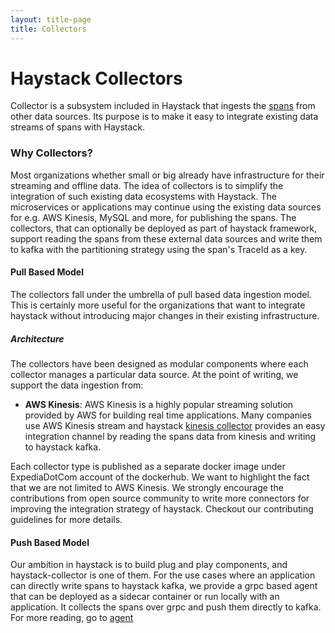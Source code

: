 ```yaml
---
layout: title-page
title: Collectors
---
```

# Haystack Collectors

Collector is a subsystem included in Haystack that ingests the [spans](https://github.com/ExpediaDotCom/haystack-idl) from other data sources. Its purpose is to make it easy to integrate existing data streams of spans with Haystack.

### Why Collectors?
Most organizations whether small or big already have infrastructure for their streaming and offline data. The idea of collectors is to simplify the integration of such existing data ecosystems with Haystack. The microservices or applications may continue using the existing data sources for e.g. AWS Kinesis, MySQL and more, for publishing the spans. The collectors, that can optionally be deployed as part of haystack framework, support reading the spans from these external data sources and write them to kafka with the partitioning strategy using the span's TraceId as a key. 


#### Pull Based Model 
The collectors fall under the umbrella of pull based data ingestion model. This is certainly more useful for the organizations that want to integrate haystack without introducing major changes in their existing infrastructure.   

##### Architecture
The collectors have been designed as modular components where each collector manages a particular data source. At the point of writing, we support the data ingestion from:
- **AWS Kinesis**: AWS Kinesis is a highly popular streaming solution provided by AWS for building real time applications. Many companies use AWS Kinesis stream and haystack [kinesis collector](https://github.com/ExpediaDotCom/haystack-collector/tree/master/kinesis) provides an easy integration channel by reading the spans data from kinesis and writing to haystack kafka. 

Each collector type is published as a separate docker image under ExpediaDotCom account of the dockerhub. We want to highlight the fact that we are not limited to AWS Kinesis. We strongly encourage the contributions from open source community to write more connectors for improving the integration strategy of  haystack. Checkout our contributing guidelines for more details. 

#### Push Based Model
Our ambition in haystack is to build plug and play components, and haystack-collector is one of them. For the use cases where an application can directly write spans to haystack kafka, we provide a grpc based agent that can be deployed as a sidecar container or run locally with an application. It collects the spans over grpc and push them directly to kafka. For more reading, go to [agent](https://expediadotcom.github.io/haystack/clients.html)